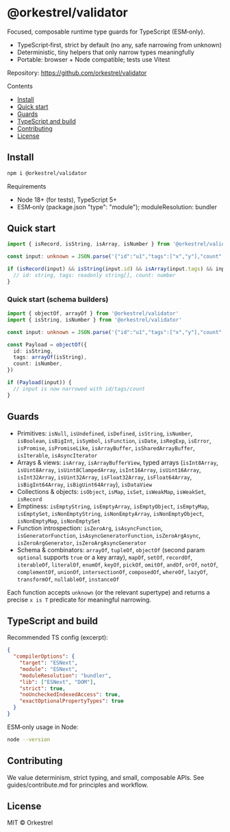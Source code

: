 # @orkestrel/validator

Focused, composable runtime type guards for TypeScript (ESM‑only).

- TypeScript‑first, strict by default (no any, safe narrowing from unknown)
- Deterministic, tiny helpers that only narrow types meaningfully
- Portable: browser + Node compatible; tests use Vitest

Repository: https://github.com/orkestrel/validator

Contents
- [Install](#install)
- [Quick start](#quick-start)
- [Guards](#guards)
- [TypeScript and build](#typescript-and-build)
- [Contributing](#contributing)
- [License](#license)

## Install

```sh
npm i @orkestrel/validator
```

Requirements
- Node 18+ (for tests), TypeScript 5+
- ESM‑only (package.json "type": "module"); moduleResolution: bundler

## Quick start

```ts
import { isRecord, isString, isArray, isNumber } from '@orkestrel/validator'

const input: unknown = JSON.parse('{"id":"u1","tags":["x","y"],"count":1}')

if (isRecord(input) && isString(input.id) && isArray(input.tags) && input.tags.every(isString) && isNumber(input.count)) {
  // id: string, tags: readonly string[], count: number
}
```

### Quick start (schema builders)

```ts
import { objectOf, arrayOf } from '@orkestrel/validator'
import { isString, isNumber } from '@orkestrel/validator'

const input: unknown = JSON.parse('{"id":"u1","tags":["x","y"],"count":1}')

const Payload = objectOf({
  id: isString,
  tags: arrayOf(isString),
  count: isNumber,
})

if (Payload(input)) {
  // input is now narrowed with id/tags/count
}
```

## Guards

- Primitives: `isNull`, `isUndefined`, `isDefined`, `isString`, `isNumber`, `isBoolean`, `isBigInt`, `isSymbol`, `isFunction`, `isDate`, `isRegExp`, `isError`, `isPromise`, `isPromiseLike`, `isArrayBuffer`, `isSharedArrayBuffer`, `isIterable`, `isAsyncIterator`
- Arrays & views: `isArray`, `isArrayBufferView`, typed arrays (`isInt8Array`, `isUint8Array`, `isUint8ClampedArray`, `isInt16Array`, `isUint16Array`, `isInt32Array`, `isUint32Array`, `isFloat32Array`, `isFloat64Array`, `isBigInt64Array`, `isBigUint64Array`), `isDataView`
- Collections & objects: `isObject`, `isMap`, `isSet`, `isWeakMap`, `isWeakSet`, `isRecord`
- Emptiness: `isEmptyString`, `isEmptyArray`, `isEmptyObject`, `isEmptyMap`, `isEmptySet`, `isNonEmptyString`, `isNonEmptyArray`, `isNonEmptyObject`, `isNonEmptyMap`, `isNonEmptySet`
- Function introspection: `isZeroArg`, `isAsyncFunction`, `isGeneratorFunction`, `isAsyncGeneratorFunction`, `isZeroArgAsync`, `isZeroArgGenerator`, `isZeroArgAsyncGenerator`
- Schema & combinators: `arrayOf`, `tupleOf`, `objectOf` (second param `optional` supports `true` or a key array), `mapOf`, `setOf`, `recordOf`, `iterableOf`, `literalOf`, `enumOf`, `keyOf`, `pickOf`, `omitOf`, `andOf`, `orOf`, `notOf`, `complementOf`, `unionOf`, `intersectionOf`, `composedOf`, `whereOf`, `lazyOf`, `transformOf`, `nullableOf`, `instanceOf`

Each function accepts `unknown` (or the relevant supertype) and returns a precise `x is T` predicate for meaningful narrowing.

## TypeScript and build

Recommended TS config (excerpt):

```json
{
  "compilerOptions": {
    "target": "ESNext",
    "module": "ESNext",
    "moduleResolution": "bundler",
    "lib": ["ESNext", "DOM"],
    "strict": true,
    "noUncheckedIndexedAccess": true,
    "exactOptionalPropertyTypes": true
  }
}
```

ESM‑only usage in Node:

```sh
node --version
```

## Contributing

We value determinism, strict typing, and small, composable APIs. See guides/contribute.md for principles and workflow.

## License

MIT © Orkestrel
